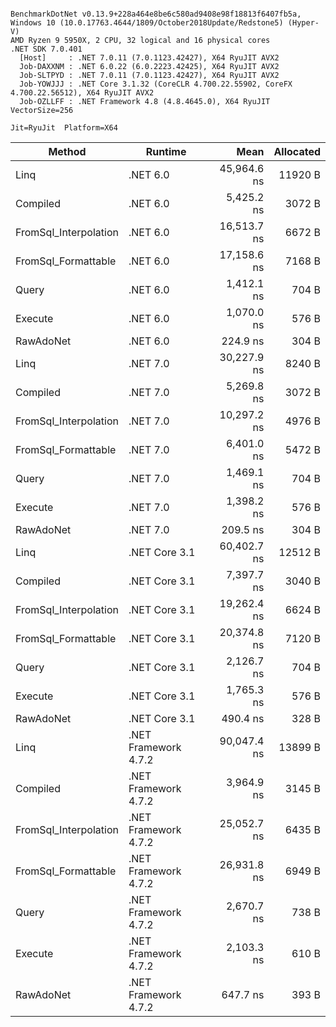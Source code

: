 ```

BenchmarkDotNet v0.13.9+228a464e8be6c580ad9408e98f18813f6407fb5a, Windows 10 (10.0.17763.4644/1809/October2018Update/Redstone5) (Hyper-V)
AMD Ryzen 9 5950X, 2 CPU, 32 logical and 16 physical cores
.NET SDK 7.0.401
  [Host]     : .NET 7.0.11 (7.0.1123.42427), X64 RyuJIT AVX2
  Job-DAXXNM : .NET 6.0.22 (6.0.2223.42425), X64 RyuJIT AVX2
  Job-SLTPYD : .NET 7.0.11 (7.0.1123.42427), X64 RyuJIT AVX2
  Job-YOWJJJ : .NET Core 3.1.32 (CoreCLR 4.700.22.55902, CoreFX 4.700.22.56512), X64 RyuJIT AVX2
  Job-OZLLFF : .NET Framework 4.8 (4.8.4645.0), X64 RyuJIT VectorSize=256

Jit=RyuJit  Platform=X64  

```
| Method                | Runtime              | Mean        | Allocated |
|---------------------- |--------------------- |------------:|----------:|
| Linq                  | .NET 6.0             | 45,964.6 ns |   11920 B |
| Compiled              | .NET 6.0             |  5,425.2 ns |    3072 B |
| FromSql_Interpolation | .NET 6.0             | 16,513.7 ns |    6672 B |
| FromSql_Formattable   | .NET 6.0             | 17,158.6 ns |    7168 B |
| Query                 | .NET 6.0             |  1,412.1 ns |     704 B |
| Execute               | .NET 6.0             |  1,070.0 ns |     576 B |
| RawAdoNet             | .NET 6.0             |    224.9 ns |     304 B |
| Linq                  | .NET 7.0             | 30,227.9 ns |    8240 B |
| Compiled              | .NET 7.0             |  5,269.8 ns |    3072 B |
| FromSql_Interpolation | .NET 7.0             | 10,297.2 ns |    4976 B |
| FromSql_Formattable   | .NET 7.0             |  6,401.0 ns |    5472 B |
| Query                 | .NET 7.0             |  1,469.1 ns |     704 B |
| Execute               | .NET 7.0             |  1,398.2 ns |     576 B |
| RawAdoNet             | .NET 7.0             |    209.5 ns |     304 B |
| Linq                  | .NET Core 3.1        | 60,402.7 ns |   12512 B |
| Compiled              | .NET Core 3.1        |  7,397.7 ns |    3040 B |
| FromSql_Interpolation | .NET Core 3.1        | 19,262.4 ns |    6624 B |
| FromSql_Formattable   | .NET Core 3.1        | 20,374.8 ns |    7120 B |
| Query                 | .NET Core 3.1        |  2,126.7 ns |     704 B |
| Execute               | .NET Core 3.1        |  1,765.3 ns |     576 B |
| RawAdoNet             | .NET Core 3.1        |    490.4 ns |     328 B |
| Linq                  | .NET Framework 4.7.2 | 90,047.4 ns |   13899 B |
| Compiled              | .NET Framework 4.7.2 |  3,964.9 ns |    3145 B |
| FromSql_Interpolation | .NET Framework 4.7.2 | 25,052.7 ns |    6435 B |
| FromSql_Formattable   | .NET Framework 4.7.2 | 26,931.8 ns |    6949 B |
| Query                 | .NET Framework 4.7.2 |  2,670.7 ns |     738 B |
| Execute               | .NET Framework 4.7.2 |  2,103.3 ns |     610 B |
| RawAdoNet             | .NET Framework 4.7.2 |    647.7 ns |     393 B |
